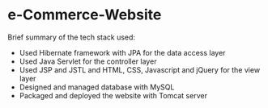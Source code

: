 # e-Commerce-Website

Brief summary of the tech stack used:
* Used Hibernate framework with JPA for the data access layer
* Used Java Servlet for the controller layer
* Used JSP and JSTL and HTML, CSS, Javascript and jQuery for the view layer
* Designed and managed database with MySQL
* Packaged and deployed the website with Tomcat server
